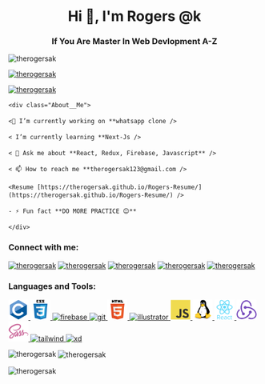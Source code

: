 <h1 align="center">Hi 👋, I'm Rogers @k</h1>
<h3 align="center">If You Are Master In Web Devlopment A-Z</h3>

<p align="left"> <img src="https://komarev.com/ghpvc/?username=therogersak&label=Profile%20views&color=0e75b6&style=flat" alt="therogersak" /> </p>

<p align="left"> <a href="https://github.com/ryo-ma/github-profile-trophy"><img src="https://github-profile-trophy.vercel.app/?username=therogersak" alt="therogersak" /></a> </p>

<p align="left"> <a href="https://facebook.com/therogersak" target="blank"><img src="https://img.shields.io/facebook/follow/therogersak?logo=twitter&style=for-the-badge" alt="therogersak" /></a> </p>

```
<div class="About__Me">

<🔭 I’m currently working on **whatsapp clone />

< I’m currently learning **Next-Js />

< 💬 Ask me about **React, Redux, Firebase, Javascript** />

< 📫 How to reach me **therogersak123@gmail.com />

<Resume [https://therogersak.github.io/Rogers-Resume/](https://therogersak.github.io/Rogers-Resume/) />

- ⚡ Fun fact **DO MORE PRACTICE 😊**

</div>
```

<h3 align="left">Connect with me:</h3>
<p align="left">
<a href="https://twitter.com/therogersak" target="blank"><img align="center" src="https://raw.githubusercontent.com/rahuldkjain/github-profile-readme-generator/master/src/images/icons/Social/twitter.svg" alt="therogersak" height="30" width="40" /></a>
<a href="https://linkedin.com/in/therogersak" target="blank"><img align="center" src="https://raw.githubusercontent.com/rahuldkjain/github-profile-readme-generator/master/src/images/icons/Social/linked-in-alt.svg" alt="therogersak" height="30" width="40" /></a>
<a href="https://fb.com/therogersak" target="blank"><img align="center" src="https://raw.githubusercontent.com/rahuldkjain/github-profile-readme-generator/master/src/images/icons/Social/facebook.svg" alt="therogersak" height="30" width="40" /></a>
<a href="https://instagram.com/therogersak" target="blank"><img align="center" src="https://raw.githubusercontent.com/rahuldkjain/github-profile-readme-generator/master/src/images/icons/Social/instagram.svg" alt="therogersak" height="30" width="40" /></a>
<a href="https://www.youtube.com/c/therogersak" target="blank"><img align="center" src="https://raw.githubusercontent.com/rahuldkjain/github-profile-readme-generator/master/src/images/icons/Social/youtube.svg" alt="therogersak" height="30" width="40" /></a>
</p>

<h3 align="left">Languages and Tools:</h3>
<p align="left"> <a href="https://www.cprogramming.com/" target="_blank" rel="noreferrer"> <img src="https://raw.githubusercontent.com/devicons/devicon/master/icons/c/c-original.svg" alt="c" width="40" height="40"/> </a> <a href="https://www.w3schools.com/css/" target="_blank" rel="noreferrer"> <img src="https://raw.githubusercontent.com/devicons/devicon/master/icons/css3/css3-original-wordmark.svg" alt="css3" width="40" height="40"/> </a> <a href="https://firebase.google.com/" target="_blank" rel="noreferrer"> <img src="https://www.vectorlogo.zone/logos/firebase/firebase-icon.svg" alt="firebase" width="40" height="40"/> </a> <a href="https://git-scm.com/" target="_blank" rel="noreferrer"> <img src="https://www.vectorlogo.zone/logos/git-scm/git-scm-icon.svg" alt="git" width="40" height="40"/> </a> <a href="https://www.w3.org/html/" target="_blank" rel="noreferrer"> <img src="https://raw.githubusercontent.com/devicons/devicon/master/icons/html5/html5-original-wordmark.svg" alt="html5" width="40" height="40"/> </a> <a href="https://www.adobe.com/in/products/illustrator.html" target="_blank" rel="noreferrer"> <img src="https://www.vectorlogo.zone/logos/adobe_illustrator/adobe_illustrator-icon.svg" alt="illustrator" width="40" height="40"/> </a> <a href="https://developer.mozilla.org/en-US/docs/Web/JavaScript" target="_blank" rel="noreferrer"> <img src="https://raw.githubusercontent.com/devicons/devicon/master/icons/javascript/javascript-original.svg" alt="javascript" width="40" height="40"/> </a> <a href="https://www.linux.org/" target="_blank" rel="noreferrer"> <img src="https://raw.githubusercontent.com/devicons/devicon/master/icons/linux/linux-original.svg" alt="linux" width="40" height="40"/> </a> <a href="https://reactjs.org/" target="_blank" rel="noreferrer"> <img src="https://raw.githubusercontent.com/devicons/devicon/master/icons/react/react-original-wordmark.svg" alt="react" width="40" height="40"/> </a> <a href="https://redux.js.org" target="_blank" rel="noreferrer"> <img src="https://raw.githubusercontent.com/devicons/devicon/master/icons/redux/redux-original.svg" alt="redux" width="40" height="40"/> </a> <a href="https://sass-lang.com" target="_blank" rel="noreferrer"> <img src="https://raw.githubusercontent.com/devicons/devicon/master/icons/sass/sass-original.svg" alt="sass" width="40" height="40"/> </a> <a href="https://tailwindcss.com/" target="_blank" rel="noreferrer"> <img src="https://www.vectorlogo.zone/logos/tailwindcss/tailwindcss-icon.svg" alt="tailwind" width="40" height="40"/> </a> <a href="https://www.adobe.com/products/xd.html" target="_blank" rel="noreferrer"> <img src="https://cdn.worldvectorlogo.com/logos/adobe-xd.svg" alt="xd" width="40" height="40"/> </a> </p>

<p><img align="left" src="https://github-readme-stats.vercel.app/api/top-langs?username=therogersak&show_icons=true&locale=en&layout=compact" alt="therogersak" /></p>

<p>&nbsp;<img align="center" src="https://github-readme-stats.vercel.app/api?username=therogersak&show_icons=true&locale=en" alt="therogersak" /></p>

<p><img align="center" src="https://github-readme-streak-stats.herokuapp.com/?user=therogersak&" alt="therogersak" /></p>
